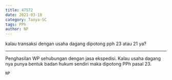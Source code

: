 ```yaml
---
title: 47572
date: 2021-03-18
category: Tanya-SC
tags: PPh
author: NP
---
```


kalau transaksi dengan usaha dagang dipotong pph 23 atau 21 ya?

---

Penghasilan WP sehubungan dengan jasa ekspedisi. Kalau usaha dagang nya punya bentuk badan hukum sendiri maka dipotong PPh pasal 23.

`NP`
